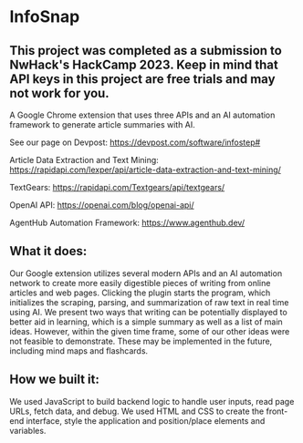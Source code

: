 # InfoSnap
## This project was completed as a submission to NwHack's HackCamp 2023. Keep in mind that API keys in this project are free trials and may not work for you.
A Google Chrome extension that uses three APIs and an AI automation framework to generate article summaries with AI.

See our page on Devpost: 
https://devpost.com/software/infostep#

Article Data Extraction and Text Mining: 
https://rapidapi.com/lexper/api/article-data-extraction-and-text-mining/


TextGears:
https://rapidapi.com/Textgears/api/textgears/


OpenAI API:
https://openai.com/blog/openai-api/


AgentHub Automation Framework:
https://www.agenthub.dev/


## What it does:
Our Google extension utilizes several modern APIs and an AI automation network to create more easily digestible pieces of writing from online articles and web pages. Clicking the plugin starts the program, which initializes the scraping, parsing, and summarization of raw text in real time using AI. We present two ways that writing can be potentially displayed to better aid in learning, which is a simple summary as well as a list of main ideas. However, within the given time frame, some of our other ideas were not feasible to demonstrate. These may be implemented in the future, including mind maps and flashcards.

## How we built it:
We used JavaScript to build backend logic to handle user inputs, read page URLs, fetch data, and debug. We used HTML and CSS to create the front-end interface, style the application and position/place elements and variables.

